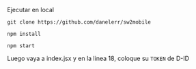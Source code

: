 Ejecutar en local

    git clone https://github.com/danelerr/sw2mobile

    npm install

    npm start

Luego vaya a index.jsx y en la linea 18, coloque su `TOKEN` de D-ID